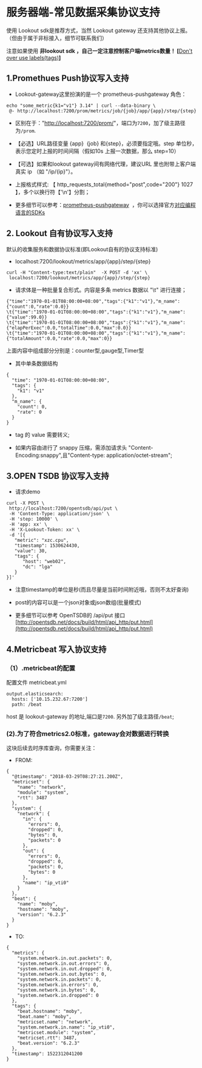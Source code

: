 # 服务器端-常见数据采集协议支持

使用 Lookout sdk是推荐方式，当然 Lookout gateway 还支持其他协议上报。 （但由于属于非标接入，细节可联系我们）

注意如果使用 **非lookout sdk ，自己一定注意控制客户端metrics数量！ [**[Don't over use labels(tags)](https://prometheus.io/docs/practices/instrumentation/#do-not-overuse-labels)**]**

## 1.Promethues Push协议写入支持

- Lookout-gateway这里扮演的是一个 prometheus-pushgateway 角色：


```
echo "some_metric{k1="v1"} 3.14" | curl --data-binary \
 @- http://localhost:7200/prom/metrics/job/{job}/app/{app}/step/{step}
```

- 区别在于："[http://localhost:7200/prom/](http://localhost:7200/prom/)"，端口为`7200`，加了级主路径为`/prom`.

- 【必选】URL路径变量 {app}  {job} 和{step}，必须要指定哦。step 单位秒，表示您定时上报的时间间隔（假如10s 上报一次数据，那么 step=10）

- 【可选】如果和lookout gateway间有网络代理，建议URL 里也附带上客户端真实 ip （如 "/ip/{ip}"）。

- 上报格式样式: 【 http_requests_total{method="post",code="200"} 1027 】，多个以换行符【'\n'】分割；

- 更多细节可以参考：[prometheus-pushgateway](https://github.com/prometheus/pushgateway)  ，你可以选择官方[对应编程语言的SDKs](https://prometheus.io/docs/instrumenting/clientlibs/)


## 2. Lookout 自有协议写入支持

默认的收集服务和数据协议标准(即Lookout自有的协议支持标准)

- localhost:7200/lookout/metrics/app/{app}/step/{step}


```
curl -H "Content-type:text/plain"  -X POST -d 'xx' \
 localhost:7200/lookout/metrics/app/{app}/step/{step}
```

- 请求体是一种批量复合形式。内容是多条 metrics 数据以 "\t" 进行连接；


```
{"time":"1970-01-01T08:00:00+08:00","tags":{"k1":"v1"},"m_name":{"count":0,"rate":0.0}}
\t{"time":"1970-01-01T08:00:00+08:00","tags":{"k1":"v1"},"m_name":{"value":99.0}}
\t{"time":"1970-01-01T08:00:00+08:00","tags":{"k1":"v1"},"m_name":{"elapPerExec":0.0,"totalTime":0.0,"max":0.0}}
\t{"time":"1970-01-01T08:00:00+08:00","tags":{"k1":"v1"},"m_name":{"totalAmount":0.0,"rate":0.0,"max":0}}
```
上面内容中组成部分分别是：counter型,gauge型,Timer型

- 其中单条数据结构

```
{
  "time": "1970-01-01T08:00:00+08:00",
  "tags": {
    "k1": "v1"
  },
  "m_name": {
    "count": 0,
    "rate": 0
  }
}
```

- tag 的 value 需要转义;

- 如果内容由进行了 snappy 压缩，需添加请求头 "Content-Encoding:snappy",且"Content-type: application/octet-stream";



## 3.OPEN TSDB 协议写入支持

- 请求demo


```
curl -X POST \
 http://localhost:7200/opentsdb/api/put \
 -H 'Content-Type: application/json' \
 -H 'step: 10000' \
 -H 'app: xx' \
 -H 'X-Lookout-Token: xx' \
 -d '[{
   "metric": "xzc.cpu",
   "timestamp": 1530624430,
   "value": 30,
   "tags": {
      "host": "web02",
      "dc": "lga"
   }
}]'
```

- 注意timestamp的单位是秒(而且尽量是当前时间附近哦，否则不太好查询)

- post的内容可以是一个json对象或json数组(批量模式)

- 更多细节可以参考 OpenTSDB的 /api/put 接口 [http://opentsdb.net/docs/build/html/api_http/put.html](http://opentsdb.net/docs/build/html/api_http/put.html)


## 4.Metricbeat 写入协议支持

### （1）.metricbeat的配置

配置文件 metricbeat.yml

```
output.elasticsearch:
  hosts: ['10.15.232.67:7200']
  path: /beat
```
host 是 lookout-gateway 的地址,端口是`7200`. 另外加了级主路径`/beat`;
### (2).为了符合metrics2.0标准，gateway会对数据进行转换

这块后续去时序库查询，你需要关注：

- FROM:

```
{
  "@timestamp": "2018-03-29T08:27:21.200Z",
  "metricset": {
    "name": "network",
    "module": "system",
    "rtt": 3487
  },
  "system": {
    "network": {
      "in": {
        "errors": 0,
        "dropped": 0,
        "bytes": 0,
        "packets": 0
      },
      "out": {
        "errors": 0,
        "dropped": 0,
        "packets": 0,
        "bytes": 0
      },
      "name": "ip_vti0"
    }
  },
  "beat": {
    "name": "moby",
    "hostname": "moby",
    "version": "6.2.3"
  }
}
```

- TO:


```
{
  "metrics": {
    "system.network.in.out.packets": 0,
    "system.network.in.out.errors": 0,
    "system.network.in.out.dropped": 0,
    "system.network.in.out.bytes": 0,
    "system.network.in.packets": 0,
    "system.network.in.errors": 0,
    "system.network.in.bytes": 0,
    "system.network.in.dropped": 0
  },
  "tags": {
    "beat.hostname": "moby",
    "beat.name": "moby",
    "metricset.name": "network",
    "system.network.in.name": "ip_vti0",
    "metricset.module": "system",
    "metricset.rtt": 3487,
    "beat.version": "6.2.3"
  },
  "timestamp": 1522312041200
}
```


